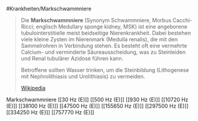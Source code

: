 #Krankheiten/Markschwammniere

> Die **Markschwammniere** (Synonym Schwammniere, Morbus Cacchi-Ricci; englisch Medullary sponge kidney, MSK) ist eine angeborene tubulointerstitielle meist beidseitige Nierenkrankheit. Dabei bestehen viele kleine Zysten im Nierenmark (Medulla renalis), die mit den Sammelrohren in Verbindung stehen. Es besteht oft eine vermehrte Calcium- und verminderte Säureausscheidung, was zu Steinleiden und Renal tubulärer Azidose führen kann.
>
> Betroffene sollten Wasser trinken, um die Steinbildung (Lithogenese mit Nephrolithiasis und Urolithiasis) zu vermeiden.
>
> [Wikipedia](https://de.wikipedia.org/wiki/Markschwammniere)

Markschwammniere
[[30 Hz (E)]]
[[500 Hz (E)]]
[[930 Hz (E)]]
[[10720 Hz (E)]]
[[38100 Hz (E)]]
[[47500 Hz (E)]]
[[155650 Hz (E)]]
[[297500 Hz (E)]]
[[334250 Hz (E)]]
[[757770 Hz (E)]]